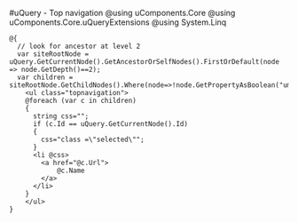 #uQuery - Top navigation
    @using uComponents.Core
    @using uComponents.Core.uQueryExtensions
    @using System.Linq


    @{
      // look for ancestor at level 2
      var siteRootNode = uQuery.GetCurrentNode().GetAncestorOrSelfNodes().FirstOrDefault(node => node.GetDepth()==2);
      var children = siteRootNode.GetChildNodes().Where(node=>!node.GetPropertyAsBoolean("umbracoNaviHide"));
        <ul class="topnavigation">
        @foreach (var c in children)
        {
          string css="";
          if (c.Id == uQuery.GetCurrentNode().Id)
          {
            css="class =\"selected\"";
          }
          <li @css>      
            <a href="@c.Url">
                @c.Name
            </a>
          </li> 
        }
        </ul>
    }
